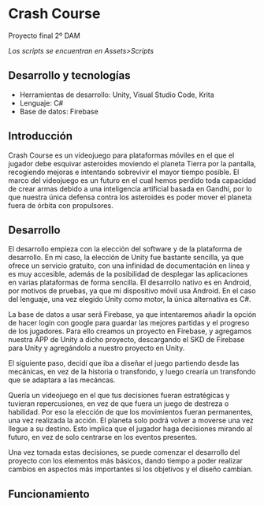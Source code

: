 # Crash Course
 Proyecto final 2º DAM
 
 *Los scripts se encuentran en Assets>Scripts*
 
 ## Desarrollo y tecnologías
 * Herramientas de desarrollo: Unity, Visual Studio Code, Krita
 * Lenguaje: C#
 * Base de datos: Firebase

## Introducción
Crash Course es un videojuego para plataformas móviles en el que el jugador debe esquivar asteroides moviendo el planeta Tierra por la pantalla, recogiendo mejoras e intentando sobrevivir el mayor tiempo posible. El marco del videojuego es un futuro en el cual hemos perdido toda capacidad de crear armas debido a una inteligencia artificial basada en Gandhi, por lo que nuestra única defensa contra los asteroides es poder mover el planeta fuera de órbita con propulsores.

## Desarrollo
El desarrollo empieza con la elección del software y de la plataforma de desarrollo. En mi caso, la elección de Unity fue bastante sencilla, ya que ofrece un servicio gratuito, con una infinidad de documentación en línea y es muy accesible, además de la posibilidad de desplegar las aplicaciones en varias plataformas de forma sencilla. El desarrollo nativo es en Android, por motivos de pruebas, ya que mi dispositivo móvil usa Android. En el caso del lenguaje, una vez elegido Unity como motor, la única alternativa es C#.

La base de datos a usar será Firebase, ya que intentaremos añadir la opción de hacer login con google para guardar las mejores partidas y el progreso de los jugadores. Para ello creamos un proyecto en Firebase, y agregamos nuestra APP de Unity a dicho proyecto, descargando el SKD de Firebase para Unity y agregándolo a nuestro proyecto en Unity.

El siguiente paso, decidí que iba a diseñar el juego partiendo desde las mecánicas, en vez de la historia o transfondo, y luego crearía un transfondo que se adaptara a las mecáncas.

Quería un videojuego en el que tus decisiones fueran estratégicas y tuvieran repercusiones, en vez de que fuera un juego de destreza o habilidad. Por eso la elección de que los movimientos fueran permanentes, una vez realizada la acción. El planeta solo podrá volver a moverse una vez llegue a su destino. Esto implica que el jugador haga decisiones mirando al futuro, en vez de solo centrarse en los eventos presentes.

Una vez tomada estas decisiones, se puede comenzar el desarrollo del proyecto con los elementos más básicos, dando tiempo a poder realizar cambios en aspectos más importantes si los objetivos y el diseño cambian.

## Funcionamiento
